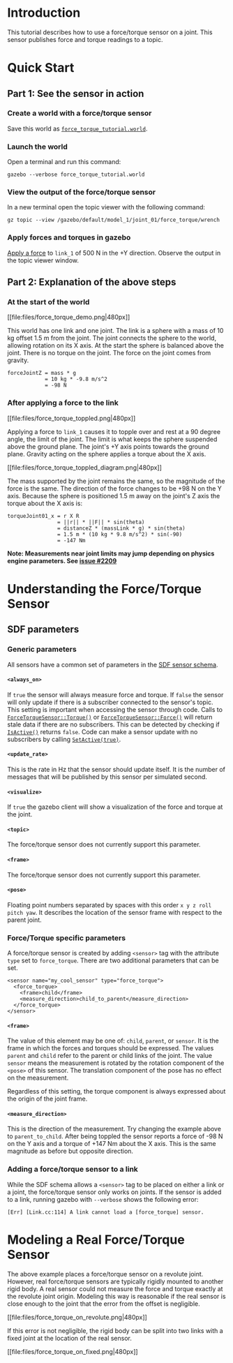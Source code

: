 # Introduction
This tutorial describes how to use a force/torque sensor on a joint.
This sensor publishes force and torque readings to a topic.


# Quick Start

## Part 1: See the sensor in action

### Create a world with a force/torque sensor
Save this world as
[`force_torque_tutorial.world`](https://github.com/osrf/gazebo_tutorials/raw/master/force_torque_sensor/files/force_torque_tutorial.world).

<include from='/#include/' src='http://github.com/osrf/gazebo_tutorials/raw/master/force_torque_sensor/files/force_torque_tutorial.world' />

### Launch the  world
Open a terminal and run this command:

```
gazebo --verbose force_torque_tutorial.world
```

### View the output of the force/torque sensor
In a new terminal open the topic viewer with the following command:

```
gz topic --view /gazebo/default/model_1/joint_01/force_torque/wrench
```

### Apply forces and torques in gazebo
[Apply a force](tutorials?tut=apply_force_torque) to `link_1` of 500 N in the +Y direction.
Observe the output in the topic viewer window.


## Part 2: Explanation of the above steps

### At the start of the world
[[file:files/force_torque_demo.png|480px]]

This world has one link and one joint.
The link is a sphere with a mass of 10 kg offset 1.5 m from the joint.
The joint connects the sphere to the world, allowing rotation on its X axis.
At the start the sphere is balanced above the joint.
There is no torque on the joint.
The force on the joint comes from gravity.

```
forceJointZ = mass * g
            = 10 kg * -9.8 m/s^2
            = -98 N
```

### After applying a force to the link
[[file:files/force_torque_toppled.png|480px]]

Applying a force to `link_1` causes it to topple over and rest at a 90 degree angle, the limit of the joint.
The limit is what keeps the sphere suspended above the ground plane.
The joint's +Y axis points towards the ground plane.
Gravity acting on the sphere applies a torque about the X axis.

[[file:files/force_torque_toppled_diagram.png|480px]]

The mass supported by the joint remains the same, so the magnitude of the force is the same.
The direction of the force changes to be +98 N on the Y axis.
Because the sphere is positioned 1.5 m away on the joint's Z axis the torque about the X axis is:

```
torqueJoint01_x = r X R
                = ||r|| * ||F|| * sin(theta)
                = distanceZ * (massLink * g) * sin(theta)
                = 1.5 m * (10 kg * 9.8 m/s^2) * sin(-90)
                = -147 Nm
```

**Note: Measurements near joint limits may jump depending on physics engine parameters. See [issue #2209](https://github.com/osrf/gazebo/issues/2209)**

# Understanding the Force/Torque Sensor

## SDF parameters

### Generic parameters
All sensors have a common set of parameters in the [SDF sensor schema](http://sdformat.org/spec?ver=1.6&elem=sensor).

#### `<always_on>`
If `true` the sensor will always measure force and torque.
If `false` the sensor will only update if there is a subscriber connected to the sensor's topic.
This setting is important when accessing the sensor through code.
Calls to [`ForceTorqueSensor::Torque()`](http://osrf-distributions.s3.amazonaws.com/gazebo/api/7.1.0/classgazebo_1_1sensors_1_1ForceTorqueSensor.html#a050a369346fb2d338ae956b2fc01b7a0) or [`ForceTorqueSensor::Force()`](http://osrf-distributions.s3.amazonaws.com/gazebo/api/7.1.0/classgazebo_1_1sensors_1_1ForceTorqueSensor.html#ad578fc59083b6ceca7924d2335402d55) will return stale data if there are no subscribers.
This can be detected by checking if [`IsActive()`](http://osrf-distributions.s3.amazonaws.com/gazebo/api/7.1.0/classgazebo_1_1sensors_1_1ForceTorqueSensor.html#aa58bb55f74716e3435ae09ed212df26f) returns `false`.
Code can make a sensor update with no subscribers by calling [`SetActive(true)`](http://osrf-distributions.s3.amazonaws.com/gazebo/api/7.1.0/classgazebo_1_1sensors_1_1Sensor.html#a9a22d0e822e1d2bcd03c8594a0f5a40b).

#### `<update_rate>`
This is the rate in Hz that the sensor should update itself.
It is the number of messages that will be published by this sensor per simulated second.

#### `<visualize>`
If `true` the gazebo client will show a visualization of the force and torque at the joint.

#### `<topic>`
The force/torque sensor does not currently support this parameter.

#### `<frame>`
The force/torque sensor does not currently support this parameter.

#### `<pose>`
Floating point numbers separated by spaces with this order `x y z roll pitch yaw`.
It describes the location of the sensor frame with respect to the parent joint.

### Force/Torque specific parameters
A force/torque sensor is created by adding `<sensor>` tag with the attribute `type` set to `force_torque`.
There are two additional parameters that can be set.

```
<sensor name="my_cool_sensor" type="force_torque">
  <force_torque>
    <frame>child</frame>
    <measure_direction>child_to_parent</measure_direction>
  </force_torque>
</sensor>
```

#### `<frame>`
The value of this element may be one of: `child`, `parent`, or `sensor`.
It is the frame in which the forces and torques should be expressed.
The values `parent` and `child` refer to the parent or child links of the joint.
The value `sensor` means the measurement is rotated by the rotation component of the `<pose>` of this sensor.
The translation component of the pose has no effect on the measurement.

Regardless of this setting, the torque component is always expressed about the origin of the joint frame.

#### `<measure_direction>`
This is the direction of the measurement.
Try changing the example above to `parent_to_child`.
After being toppled the sensor reports a force of -98 N on the Y axis and a torque of +147 Nm about the X axis.
This is the same magnitude as before but opposite direction.

### Adding a force/torque sensor to a link
While the SDF schema allows a `<sensor>` tag to be placed on either a link or a joint, the force/torque sensor only works on joints.
If the sensor is added to a link, running gazebo with `--verbose` shows the following error:

```
[Err] [Link.cc:114] A link cannot load a [force_torque] sensor.
```

# Modeling a Real Force/Torque Sensor

The above example places a force/torque sensor on a revolute joint.
However, real force/torque sensors are typically rigidly mounted to another rigid body.
A real sensor could not measure the force and torque exactly at the revolute joint origin.
Modeling this way is reasonable if the real sensor is close enough to the joint that the error from the offset is negligible.

[[file:files/force_torque_on_revolute.png|480px]]

If this error is not negligible, the rigid body can be split into two links with a fixed joint at the location of the real sensor.

[[file:files/force_torque_on_fixed.png|480px]]
